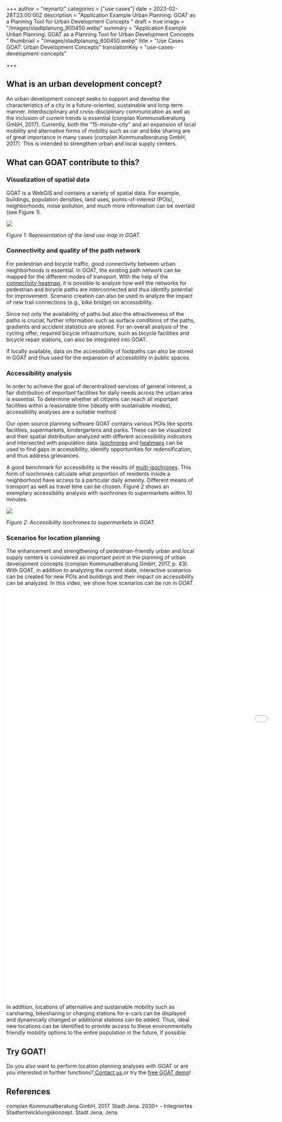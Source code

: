 +++
author = "reynartz"
categories = ["use cases"]
date = 2023-02-28T23:00:00Z
description = "Application Example Urban Planning: GOAT as a Planning Tool for Urban Development Concepts "
draft = true
image = "/images/stadtplanung_900450.webp"
summary = "Application Example Urban Planning: GOAT as a Planning Tool for Urban Development Concepts "
thumbnail = "/images/stadtplanung_600450.webp"
title = "Use Cases GOAT: Urban Development Concepts"
translationKey = "use-cases-development-concepts"

+++
## What is an urban development concept?

An urban development concept seeks to support and develop the characteristics of a city in a future-oriented, sustainable and long-term manner. Interdisciplinary and cross-disciplinary communication as well as the inclusion of current trends is essential (complan Kommunalberatung GmbH, 2017). Currently, both the "15-minute-city" and an expansion of local mobility and alternative forms of mobility such as car and bike sharing are of great importance in many cases (complan Kommunalberatung GmbH, 2017). This is intended to strengthen urban and local supply centers.

## What can GOAT contribute to this?

### Visualization of spatial data

GOAT is a WebGIS and contains a variety of spatial data. For example, buildings, population densities, land uses, points-of-interest (POIs), neighborhoods, noise pollution, and much more information can be overlaid (see Figure 1).

![](/images/abb1-en.png)

_Figure 1: Representation of the land use map in GOAT._

### Connectivity and quality of the path network

For pedestrian and bicycle traffic, good connectivity between urban neighborhoods is essential. In GOAT, the existing path network can be mapped for the different modes of transport. With the help of the [connectivity heatmap](/en/docs/heatmap-connectivity/ "documentation about heatmap"), it is possible to analyze how well the networks for pedestrian and bicycle paths are interconnected and thus identify potential for improvement. Scenario creation can also be used to analyze the impact of new trail connections (e.g., bike bridge) on accessibility.

Since not only the availability of paths but also the attractiveness of the paths is crucial, further information such as surface conditions of the paths, gradients and accident statistics are stored. For an overall analysis of the cycling offer, required bicycle infrastructure, such as bicycle facilities and bicycle repair stations, can also be integrated into GOAT.

If locally available, data on the accessibility of footpaths can also be stored in GOAT and thus used for the expansion of accessibility in public spaces.

### Accessibility analysis

In order to achieve the goal of decentralized services of general interest, a fair distribution of important facilities for daily needs across the urban area is essential. To determine whether all citizens can reach all important facilities within a reasonable time (ideally with sustainable modes), accessibility analyses are a suitable method.

Our open source planning software GOAT contains various POIs like sports facilities, supermarkets, kindergartens and parks. These can be visualized and their spatial distribution analyzed with different accessibility indicators and intersected with population data. [Isochrones](/en/tutorials/isochrone/ "tutorial to isochrones") and [heatmaps](/en/docs/heatmap/ "documentation about heatmaps") can be used to find gaps in accessibility, identify opportunities for redensification, and thus address grievances.

A good benchmark for accessibility is the results of [multi-isochrones](/en/tutorials/multiisochrones/ "tutorial to multi-isochrones"). This form of isochrones calculate what proportion of residents inside a neighborhood have access to a particular daily amenity. Different means of transport as well as travel time can be chosen. Figure 2 shows an exemplary accessibility analysis with isochrones to supermarkets within 10 minutes.

![](/images/abb2-en.png)

_Figure 2: Accessibility isochrones to supermarkets in GOAT._

### Scenarios for location planning

The enhancement and strengthening of pedestrian-friendly urban and local supply centers is considered an important point in the planning of urban development concepts (complan Kommunalberatung GmbH, 2017, p. 43). With GOAT, in addition to analyzing the current state, interactive scenarios can be created for new POIs and buildings and their impact on accessibility can be analyzed. In this video, we show how scenarios can be run in GOAT.

<iframe src="[https://player.vimeo.com/video/754586552?h=ebea094923](https://player.vimeo.com/video/754586552?h=ebea094923 "tutorial on scenario building in GOAT")" width="1920" height="1080" frameborder="0" allow="autoplay; fullscreen; picture-in-picture" allowfullscreen></iframe>

In addition, locations of alternative and sustainable mobility such as carsharing, bikesharing or charging stations for e-cars can be displayed and dynamically changed or additional stations can be added. Thus, ideal new locations can be identified to provide access to these environmentally friendly mobility options to the entire population in the future, if possible.

## Try GOAT!

Do you also want to perform location planning analyses with GOAT or are you interested in further functions?[ Contact us ](/en/contact/ "Contact Plan4Better here!")or try the [free GOAT demo](/en/request-demo/ "Try GOAT for free!")!

## References

complan Kommunalberatung GmbH, 2017. Stadt Jena. 2030+ - Integriertes Stadtentwicklungskonzept. Stadt Jena, Jena.